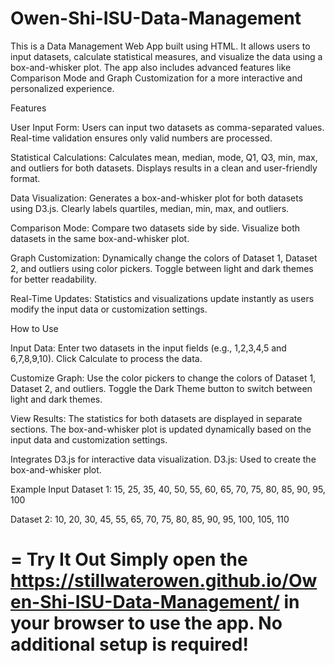 # Owen-Shi-ISU-Data-Management
This is a Data Management Web App built using HTML. It allows users to input datasets, calculate statistical measures, and visualize the data using a box-and-whisker plot. The app also includes advanced features like Comparison Mode and Graph Customization for a more interactive and personalized experience.


Features

User Input Form:
Users can input two datasets as comma-separated values.
Real-time validation ensures only valid numbers are processed.

Statistical Calculations:
Calculates mean, median, mode, Q1, Q3, min, max, and outliers for both datasets.
Displays results in a clean and user-friendly format.

Data Visualization:
Generates a box-and-whisker plot for both datasets using D3.js.
Clearly labels quartiles, median, min, max, and outliers.

Comparison Mode:
Compare two datasets side by side.
Visualize both datasets in the same box-and-whisker plot.

Graph Customization:
Dynamically change the colors of Dataset 1, Dataset 2, and outliers using color pickers.
Toggle between light and dark themes for better readability.

Real-Time Updates:
Statistics and visualizations update instantly as users modify the input data or customization settings.


How to Use

Input Data:
Enter two datasets in the input fields (e.g., 1,2,3,4,5 and 6,7,8,9,10).
Click Calculate to process the data.

Customize Graph:
Use the color pickers to change the colors of Dataset 1, Dataset 2, and outliers.
Toggle the Dark Theme button to switch between light and dark themes.

View Results:
The statistics for both datasets are displayed in separate sections.
The box-and-whisker plot is updated dynamically based on the input data and customization settings.

Integrates D3.js for interactive data visualization.
D3.js: Used to create the box-and-whisker plot.

Example Input
Dataset 1: 15, 25, 35, 40, 50, 55, 60, 65, 70, 75, 80, 85, 90, 95, 100

Dataset 2: 10, 20, 30, 45, 55, 65, 70, 75, 80, 85, 90, 95, 100, 105, 110

=
Try It Out
Simply open the https://stillwaterowen.github.io/Owen-Shi-ISU-Data-Management/ in your browser to use the app. No additional setup is required!
=
